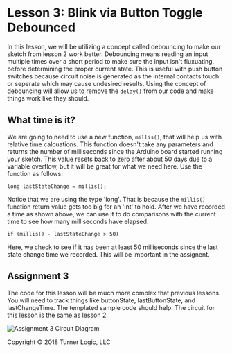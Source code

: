 # Lesson 3: Blink via Button Toggle Debounced

In this lesson, we will be utilizing a concept called debouncing to make our sketch from lesson 2 work better. Debouncing means reading an input multiple times over a short period to make sure the input isn't fluxuating, before determining the proper current state. This is useful with push button switches because circuit noise is generated as the internal contacts touch or seperate which may cause undesired results. Using the concept of debouncing will allow us to remove the ```delay()``` from our code and make things work like they should.

## What time is it?

We are going to need to use a new function, ```millis()```, that will help us with relative time calcuations. This function doesn't take any parameters and returns the number of milliseconds since the Arduino board started running your sketch. This value resets back to zero after about 50 days due to a variable overflow, but it will be great for what we need here. Use the function as follows:

```long lastStateChange = millis();```

Notice that we are using the type 'long'. That is because the ```millis()``` function return value gets too big for an 'int' to hold. After we have recorded a time as shown above, we can use it to do comparisons with the current time to see how many milliseconds have elapsed.

```if (millis() - lastStateChange > 50)```

Here, we check to see if it has been at least 50 milliseconds since the last state change time we recorded. This will be important in the assignent.

## Assignment 3

The code for this lesson will be much more complex that previous lessons. You will need to track things like buttonState, lastButtonState, and lastChangeTime. The templated sample code should help. The circuit for this lesson is the same as lesson 2.

![Assignment 3 Circuit Diagram](3_blink_button_bb.png)


Copyright © 2018 Turner Logic, LLC